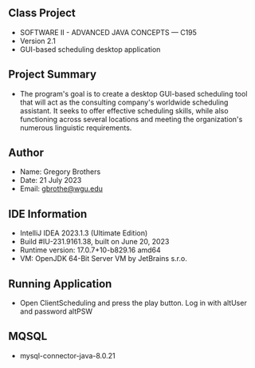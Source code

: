 ## Class Project
* SOFTWARE II - ADVANCED JAVA CONCEPTS — C195
* Version 2.1
* GUI-based scheduling desktop application


## Project Summary
* The program's goal is to create a desktop GUI-based scheduling tool that will act as the consulting company's
  worldwide scheduling assistant. It seeks to offer effective scheduling skills, while also functioning across
  several locations and meeting the organization's numerous linguistic requirements.

## Author
* Name: Gregory Brothers
* Date: 21 July 2023
* Email: gbrothe@wgu.edu

## IDE Information
* IntelliJ IDEA 2023.1.3 (Ultimate Edition)
* Build #IU-231.9161.38, built on June 20, 2023
* Runtime version: 17.0.7+10-b829.16 amd64
* VM: OpenJDK 64-Bit Server VM by JetBrains s.r.o.

## Running Application
* Open ClientScheduling and press the play button. Log in with altUser and password altPSW


## MQSQL
* mysql-connector-java-8.0.21